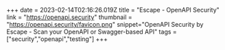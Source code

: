 +++
date = 2023-02-14T02:16:26.019Z
title = "Escape - OpenAPI Security"
link = "https://openapi.security"
thumbnail = "https://openapi.security/favicon.png"
snippet="OpenAPI Security by Escape - Scan your OpenAPI or Swagger-based API"
tags = ["security","openapi","testing"]
+++
